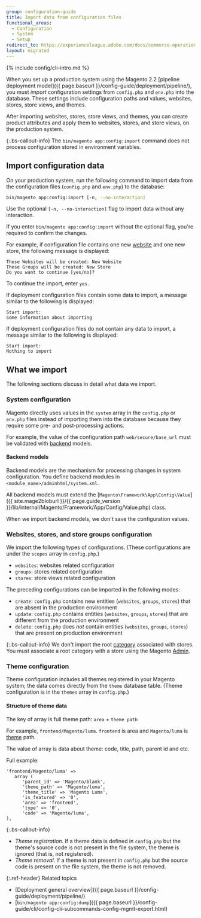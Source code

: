 ```yaml
---
group: configuration-guide
title: Import data from configuration files
functional_areas:
  - Configuration
  - System
  - Setup
redirect_to: https://experienceleague.adobe.com/docs/commerce-operations/configuration-guide/cli/configuration-management/import-configuration.html
layout: migrated
---
```


{% include config/cli-intro.md %}

When you set up a production system using the Magento 2.2 [pipeline deployment model]({{ page.baseurl }}/config-guide/deployment/pipeline/), you must _import_ configuration settings from `config.php` and `env.php` into the database.
These settings include configuration paths and values, websites, stores, store views, and themes.

After importing websites, stores, store views, and themes, you can create product attributes and apply them to websites, stores, and store views, on the production system.

{:.bs-callout-info}
The `bin/magento app:config:import` command does not process configuration stored in environment variables.

## Import configuration data

On your production system, run the following command to import data from the configuration files (`config.php` and `env.php`) to the database:

```bash
bin/magento app:config:import [-n, --no-interaction]
```

Use the optional `[-n, --no-interaction]` flag to import data without any interaction.

If you enter `bin/magento app:config:import` without the optional flag, you're required to confirm the changes.

For example, if configuration file contains one new [website](https://glossary.magento.com/website) and one new store, the following  message is displayed:

```terminal
These Websites will be created: New Website
These Groups will be created: New Store
Do you want to continue [yes/no]?
```

To continue the import, enter `yes`.

If deployment configuration files contain some data to import, a message similar to the following is displayed:

```terminal
Start import:
Some information about importing
```

If deployment configuration files do not contain any data to import, a message similar to the following is displayed:

```terminal
Start import:
Nothing to import
```

## What we import

The following sections discuss in detail what data we import.

### System configuration

Magento directly uses values in the `system` array in the `config.php` or `env.php` files instead of importing them into the database because they require some pre- and post-processing actions.

For example, the value of the configuration path `web/secure/base_url` must be validated with [backend](https://glossary.magento.com/backend) models.

#### Backend models

Backend models are the mechanism for processing changes in system configuration.
You define backend modules in `<module_name>/adminhtml/system.xml`.

All backend models must extend the [`Magento\Framework\App\Config\Value`]({{ site.mage2bloburl }}/{{ page.guide_version }}/lib/internal/Magento/Framework/App/Config/Value.php) class.

When we import backend models, we don't save the configuration values.

### Websites, stores, and store groups configuration

We import the following types of configurations.
(These configurations are under the `scopes` array in `config.php`.)

*  `websites`: websites related configuration
*  `groups`: stores related configuration
*  `stores`: store views related configuration

The preceding configurations can be imported in the following modes:

*  `create`: `config.php` contains new entities (`websites`, `groups`, `stores`) that are absent in the production environment
*  `update`: `config.php` contains entities (`websites`, `groups`, `stores`) that are different from the production environment
*  `delete`: `config.php` does _not_ contain entities (`websites`, `groups`, `stores`) that are present on production environment

{:.bs-callout-info}
We don't import the root [category](https://glossary.magento.com/category) associated with stores. You must associate a root category with a store using the Magento [Admin](https://glossary.magento.com/admin).

### Theme configuration

Theme configuration includes all themes registered in your Magento system; the data comes directly from the `theme` database table.
(Theme configuration is in the `themes` array in `config.php`.)

#### Structure of theme data

The key of array is full theme path: `area` + `theme path`

For example, `frontend/Magento/luma`.
`frontend` is area and `Magento/luma` is [theme](https://glossary.magento.com/theme) path.

The value of array is data about theme: code, title, path, parent id and etc.

Full example:

```php?start_inline=1
'frontend/Magento/luma' =>
   array (
      'parent_id' => 'Magento/blank',
      'theme_path' => 'Magento/luma',
      'theme_title' => 'Magento Luma',
      'is_featured' => '0',
      'area' => 'frontend',
      'type' => '0',
      'code' => 'Magento/luma',
),
```

{:.bs-callout-info}

*  _Theme registration_. If a theme data is defined in `config.php` but the theme's source code is  not present in the file system, the theme is ignored (that is, not registered).
*  _Theme removal_. If a theme is not present in `config.php` but the source code is present on the file system, the theme is not removed.

{:.ref-header}
Related topics

*  [Deployment general overview]({{ page.baseurl }}/config-guide/deployment/pipeline/)
*  [`bin/magento app:config:dump`]({{ page.baseurl }}/config-guide/cli/config-cli-subcommands-config-mgmt-export.html)
